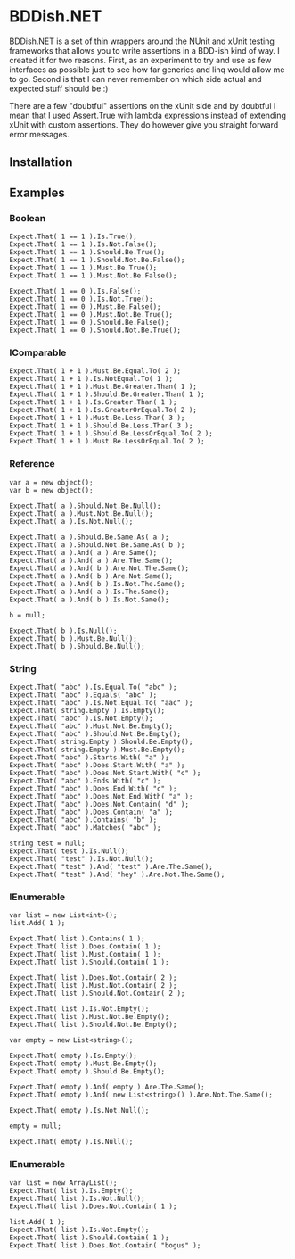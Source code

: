 BDDish.NET
==========

BDDish.NET is a set of thin wrappers around the NUnit and xUnit testing frameworks that allows you
to write assertions in a BDD-ish kind of way. I created it for two reasons. First, as an experiment
to try and use as few interfaces as possible just to see how far generics and linq would allow me to go.
Second is that I can never remember on which side actual and expected stuff should be :)

There are a few "doubtful" assertions on the xUnit side and by doubtful I mean that I used Assert.True
with lambda expressions instead of extending xUnit with custom assertions. They do however give you
straight forward error messages.

Installation
------------

Examples
--------

### Boolean

    Expect.That( 1 == 1 ).Is.True();
    Expect.That( 1 == 1 ).Is.Not.False();
    Expect.That( 1 == 1 ).Should.Be.True();
    Expect.That( 1 == 1 ).Should.Not.Be.False();
    Expect.That( 1 == 1 ).Must.Be.True();
    Expect.That( 1 == 1 ).Must.Not.Be.False();

    Expect.That( 1 == 0 ).Is.False();
    Expect.That( 1 == 0 ).Is.Not.True();
    Expect.That( 1 == 0 ).Must.Be.False();
    Expect.That( 1 == 0 ).Must.Not.Be.True();
    Expect.That( 1 == 0 ).Should.Be.False();
    Expect.That( 1 == 0 ).Should.Not.Be.True();

### IComparable

    Expect.That( 1 + 1 ).Must.Be.Equal.To( 2 );
    Expect.That( 1 + 1 ).Is.NotEqual.To( 1 );
    Expect.That( 1 + 1 ).Must.Be.Greater.Than( 1 );
    Expect.That( 1 + 1 ).Should.Be.Greater.Than( 1 );
    Expect.That( 1 + 1 ).Is.Greater.Than( 1 );
    Expect.That( 1 + 1 ).Is.GreaterOrEqual.To( 2 );
    Expect.That( 1 + 1 ).Must.Be.Less.Than( 3 );
    Expect.That( 1 + 1 ).Should.Be.Less.Than( 3 );
    Expect.That( 1 + 1 ).Should.Be.LessOrEqual.To( 2 );
    Expect.That( 1 + 1 ).Must.Be.LessOrEqual.To( 2 );

### Reference

    var a = new object();
    var b = new object();

    Expect.That( a ).Should.Not.Be.Null();
    Expect.That( a ).Must.Not.Be.Null();
    Expect.That( a ).Is.Not.Null();

    Expect.That( a ).Should.Be.Same.As( a );
    Expect.That( a ).Should.Not.Be.Same.As( b );
    Expect.That( a ).And( a ).Are.Same();
    Expect.That( a ).And( a ).Are.The.Same();
    Expect.That( a ).And( b ).Are.Not.The.Same();
    Expect.That( a ).And( b ).Are.Not.Same();
    Expect.That( a ).And( b ).Is.Not.The.Same();
    Expect.That( a ).And( a ).Is.The.Same();
    Expect.That( a ).And( b ).Is.Not.Same();

    b = null;

    Expect.That( b ).Is.Null();
    Expect.That( b ).Must.Be.Null();
    Expect.That( b ).Should.Be.Null();

### String

    Expect.That( "abc" ).Is.Equal.To( "abc" );
    Expect.That( "abc" ).Equals( "abc" );
    Expect.That( "abc" ).Is.Not.Equal.To( "aac" );
    Expect.That( string.Empty ).Is.Empty();
    Expect.That( "abc" ).Is.Not.Empty();
    Expect.That( "abc" ).Must.Not.Be.Empty();
    Expect.That( "abc" ).Should.Not.Be.Empty();
    Expect.That( string.Empty ).Should.Be.Empty();
    Expect.That( string.Empty ).Must.Be.Empty();
    Expect.That( "abc" ).Starts.With( "a" );
    Expect.That( "abc" ).Does.Start.With( "a" );
    Expect.That( "abc" ).Does.Not.Start.With( "c" );
    Expect.That( "abc" ).Ends.With( "c" );
    Expect.That( "abc" ).Does.End.With( "c" );
    Expect.That( "abc" ).Does.Not.End.With( "a" );
    Expect.That( "abc" ).Does.Not.Contain( "d" );
    Expect.That( "abc" ).Does.Contain( "a" );
    Expect.That( "abc" ).Contains( "b" );
    Expect.That( "abc" ).Matches( "abc" );

    string test = null;
    Expect.That( test ).Is.Null();
    Expect.That( "test" ).Is.Not.Null();
    Expect.That( "test" ).And( "test" ).Are.The.Same();
    Expect.That( "test" ).And( "hey" ).Are.Not.The.Same();

### IEnumerable<T>

    var list = new List<int>();
    list.Add( 1 );

    Expect.That( list ).Contains( 1 );
    Expect.That( list ).Does.Contain( 1 );
    Expect.That( list ).Must.Contain( 1 );
    Expect.That( list ).Should.Contain( 1 );

    Expect.That( list ).Does.Not.Contain( 2 );
    Expect.That( list ).Must.Not.Contain( 2 );
    Expect.That( list ).Should.Not.Contain( 2 );

    Expect.That( list ).Is.Not.Empty();
    Expect.That( list ).Must.Not.Be.Empty();
    Expect.That( list ).Should.Not.Be.Empty();

    var empty = new List<string>();

    Expect.That( empty ).Is.Empty();
    Expect.That( empty ).Must.Be.Empty();
    Expect.That( empty ).Should.Be.Empty();

    Expect.That( empty ).And( empty ).Are.The.Same();
    Expect.That( empty ).And( new List<string>() ).Are.Not.The.Same();

    Expect.That( empty ).Is.Not.Null();

    empty = null;

    Expect.That( empty ).Is.Null();

### IEnumerable

    var list = new ArrayList();
    Expect.That( list ).Is.Empty();
    Expect.That( list ).Is.Not.Null();
    Expect.That( list ).Does.Not.Contain( 1 );

    list.Add( 1 );
    Expect.That( list ).Is.Not.Empty();
    Expect.That( list ).Should.Contain( 1 );
    Expect.That( list ).Does.Not.Contain( "bogus" );

